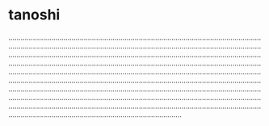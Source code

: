 # tanoshi

.................................................................................................................................................................................................................................................................................................................................................................................................................................................................................................................................................................................................................................................................................................................................................................................................................................................................................................................................................................................................................................................................................................................................................................................................................................................